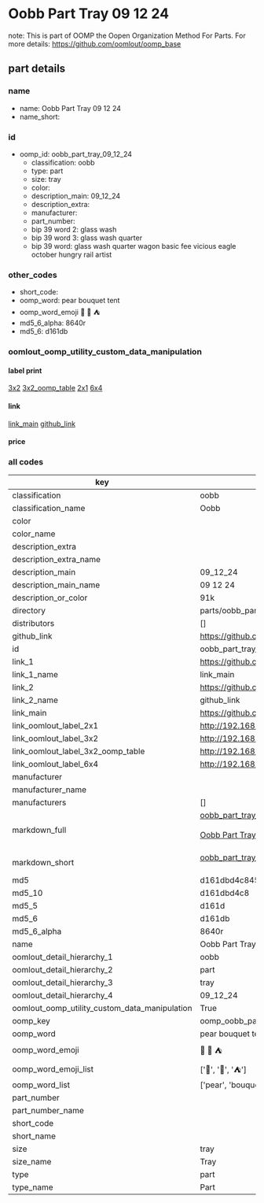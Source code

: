 # Oobb Part Tray 09 12 24  

note: This is part of OOMP the Oopen Organization Method For Parts. For more details: https://github.com/oomlout/oomp_base

##  part details





### name
* name: Oobb Part Tray 09 12 24
* name_short: 
### id
* oomp_id: oobb_part_tray_09_12_24
  * classification: oobb
  * type: part
  * size: tray
  * color: 
  * description_main: 09_12_24
  * description_extra: 
  * manufacturer: 
  * part_number: 
  * bip 39 word 2: glass wash
  * bip 39 word 3: glass wash quarter
  * bip 39 word: glass wash quarter wagon basic fee vicious eagle october hungry rail artist

### other_codes
* short_code: 
* oomp_word: pear bouquet tent
* oomp_word_emoji :pear: :bouquet: :tent:
* md5_6_alpha: 8640r
* md5_6: d161db






### oomlout_oomp_utility_custom_data_manipulation
#### label print
[3x2](http://192.168.1.245:1112/?label=oomp%208640r)
[3x2_oomp_table](http://192.168.1.107:1112/?label=oomp%208640r)
[2x1](http://192.168.1.242:1112/?label=oomp%208640r)
[6x4](http://192.168.1.55:1112/?label=oomp%208640r)    

#### link

[link_main](https://github.com/oomlout/oomlout_oomp_current_version_messy/tree/main/parts/oobb_part_tray_09_12_24) [github_link](https://github.com/oomlout/oomlout_oomp_part_src/tree/main/parts/oobb_part_tray_09_12_24)                             

#### price







### all codes 
| key | value |  
| --- | --- |  
| classification | oobb |  
| classification_name | Oobb |  
| color |  |  
| color_name |  |  
| description_extra |  |  
| description_extra_name |  |  
| description_main | 09_12_24 |  
| description_main_name | 09 12 24 |  
| description_or_color | 91k |  
| directory | parts/oobb_part_tray_09_12_24 |  
| distributors | [] |  
| github_link | https://github.com/oomlout/oomlout_oomp_part_src/tree/main/parts/oobb_part_tray_09_12_24 |  
| id | oobb_part_tray_09_12_24 |  
| link_1 | https://github.com/oomlout/oomlout_oomp_current_version_messy/tree/main/parts/oobb_part_tray_09_12_24 |  
| link_1_name | link_main |  
| link_2 | https://github.com/oomlout/oomlout_oomp_part_src/tree/main/parts/oobb_part_tray_09_12_24 |  
| link_2_name | github_link |  
| link_main | https://github.com/oomlout/oomlout_oomp_current_version_messy/tree/main/parts/oobb_part_tray_09_12_24 |  
| link_oomlout_label_2x1 | http://192.168.1.242:1112/?label=oomp%208640r |  
| link_oomlout_label_3x2 | http://192.168.1.245:1112/?label=oomp%208640r |  
| link_oomlout_label_3x2_oomp_table | http://192.168.1.107:1112/?label=oomp%208640r |  
| link_oomlout_label_6x4 | http://192.168.1.55:1112/?label=oomp%208640r |  
| manufacturer |  |  
| manufacturer_name |  |  
| manufacturers | [] |  
| markdown_full | [oobb_part_tray_09_12_24](https://github.com/oomlout/oomlout_oomp_current_version_messy/tree/main/parts/oobb_part_tray_09_12_24)<br>[](https://github.com/oomlout/oomlout_oomp_current_version_messy/tree/main/parts/oobb_part_tray_09_12_24)<br>[Oobb Part Tray 09 12 24](https://github.com/oomlout/oomlout_oomp_current_version_messy/tree/main/parts/oobb_part_tray_09_12_24)<br><br> |  
| markdown_short | [oobb_part_tray_09_12_24](https://github.com/oomlout/oomlout_oomp_current_version_messy/tree/main/parts/oobb_part_tray_09_12_24)<br><br> |  
| md5 | d161dbd4c8451e7152098f655efddb17 |  
| md5_10 | d161dbd4c8 |  
| md5_5 | d161d |  
| md5_6 | d161db |  
| md5_6_alpha | 8640r |  
| name | Oobb Part Tray 09 12 24 |  
| oomlout_detail_hierarchy_1 | oobb |  
| oomlout_detail_hierarchy_2 | part |  
| oomlout_detail_hierarchy_3 | tray |  
| oomlout_detail_hierarchy_4 | 09_12_24 |  
| oomlout_oomp_utility_custom_data_manipulation | True |  
| oomp_key | oomp_oobb_part_tray_09_12_24 |  
| oomp_word | pear bouquet tent |  
| oomp_word_emoji | :pear: :bouquet: :tent: |  
| oomp_word_emoji_list | [':pear:', ':bouquet:', ':tent:'] |  
| oomp_word_list | ['pear', 'bouquet', 'tent'] |  
| part_number |  |  
| part_number_name |  |  
| short_code |  |  
| short_name |  |  
| size | tray |  
| size_name | Tray |  
| type | part |  
| type_name | Part |  
